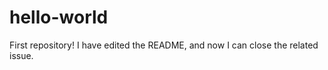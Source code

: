 hello-world
===========

First repository!
I have edited the README, and now I can close the related issue.
